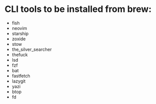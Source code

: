# CLI tools to be installed from brew:

- fish
- neovim
- starship
- zoxide
- stow
- the_silver_searcher
- thefuck
- lsd
- fzf
- bat
- fastfetch
- lazygit
- yazi
- btop
- fd
